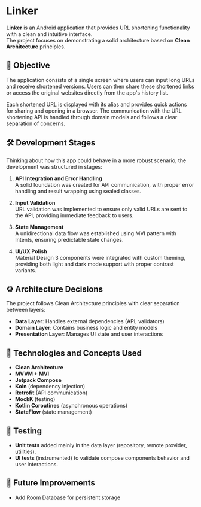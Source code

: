 # Linker

**Linker** is an Android application that provides URL shortening functionality with a clean and intuitive interface.  
The project focuses on demonstrating a solid architecture based on **Clean Architecture** principles.

## 🎯 Objective

The application consists of a single screen where users can input long URLs and receive shortened versions. Users can then share these shortened links or access the original websites directly from the app's history list.

Each shortened URL is displayed with its alias and provides quick actions for sharing and opening in a browser. The communication with the URL shortening API is handled through domain models and follows a clear separation of concerns.

## 🛠️ Development Stages

Thinking about how this app could behave in a more robust scenario, the development was structured in stages:

1. **API Integration and Error Handling**  
   A solid foundation was created for API communication, with proper error handling and result wrapping using sealed classes.

2. **Input Validation**  
   URL validation was implemented to ensure only valid URLs are sent to the API, providing immediate feedback to users.

3. **State Management**  
   A unidirectional data flow was established using MVI pattern with Intents, ensuring predictable state changes.

4. **UI/UX Polish**  
   Material Design 3 components were integrated with custom theming, providing both light and dark mode support with proper contrast variants.

## ⚙️ Architecture Decisions

The project follows Clean Architecture principles with clear separation between layers:

- **Data Layer**: Handles external dependencies (API, validators)
- **Domain Layer**: Contains business logic and entity models
- **Presentation Layer**: Manages UI state and user interactions

## 🧰 Technologies and Concepts Used

- **Clean Architecture**
- **MVVM + MVI**
- **Jetpack Compose**
- **Koin** (dependency injection)
- **Retrofit** (API communication)
- **MockK** (testing)
- **Kotlin Coroutines** (asynchronous operations)
- **StateFlow** (state management)

## 🧪 Testing

- **Unit tests** added mainly in the data layer (repository, remote provider, utilities).
- **UI tests** (instrumented) to validate compose components behavior and user interactions.

## 📝 Future Improvements

- Add Room Database for persistent storage